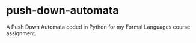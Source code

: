 # push-down-automata

A Push Down Automata coded in Python for my Formal Languages course assignment.
